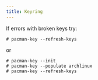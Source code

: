 ```yaml
---
title: Keyring
---
```

If errors with broken keys try:

`# pacman-key --refresh-keys`

or
```
# pacman-key --init
# pacman-key --populate archlinux
# pacman-key --refresh-keys
```
